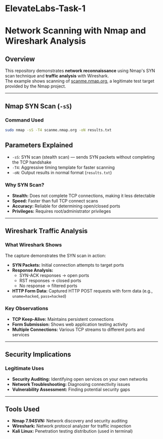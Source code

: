 # ElevateLabs-Task-1
# Network Scanning with Nmap and Wireshark Analysis

## Overview
This repository demonstrates **network reconnaissance** using Nmap's SYN scan technique and **traffic analysis** with Wireshark.  
The example shows scanning of [scanme.nmap.org](https://scanme.nmap.org/), a legitimate test target provided by the Nmap project.

---

## Nmap SYN Scan (`-sS`)

### Command Used
```bash
sudo nmap -sS -T4 scanme.nmap.org -oN results.txt
```

## Parameters Explained

- `-sS`: SYN scan (stealth scan) — sends SYN packets without completing the TCP handshake  
- `-T4`: Aggressive timing template for faster scanning  
- `-oN`: Output results in normal format (`results.txt`)  

### Why SYN Scan?
- **Stealth:** Does not complete TCP connections, making it less detectable  
- **Speed:** Faster than full TCP connect scans  
- **Accuracy:** Reliable for determining open/closed ports  
- **Privileges:** Requires root/administrator privileges  

---

## Wireshark Traffic Analysis

### What Wireshark Shows
The capture demonstrates the SYN scan in action:  

- **SYN Packets:** Initial connection attempts to target ports  
- **Response Analysis:**  
  - SYN-ACK responses → open ports  
  - RST responses → closed ports  
  - No response → filtered ports  
- **HTTP Form Data:** Captured HTTP POST requests with form data (e.g., `uname=hacked`, `pass=hacked`)  

### Key Observations
- **TCP Keep-Alive:** Maintains persistent connections  
- **Form Submission:** Shows web application testing activity  
- **Multiple Connections:** Various TCP streams to different ports and services  

---
## Security Implications

### Legitimate Uses
- **Security Auditing:** Identifying open services on your own networks  
- **Network Troubleshooting:** Diagnosing connectivity issues  
- **Vulnerability Assessment:** Finding potential security gaps  

---

## Tools Used
- **Nmap 7.94SVN:** Network discovery and security auditing  
- **Wireshark:** Network protocol analyzer for traffic inspection  
- **Kali Linux:** Penetration testing distribution (used in terminal)

